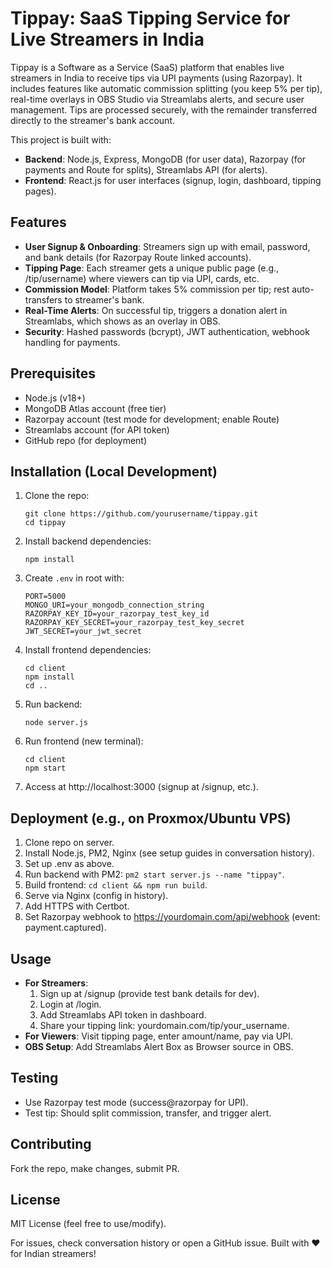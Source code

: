 # Tippay: SaaS Tipping Service for Live Streamers in India

Tippay is a Software as a Service (SaaS) platform that enables live streamers in India to receive tips via UPI payments (using Razorpay). It includes features like automatic commission splitting (you keep 5% per tip), real-time overlays in OBS Studio via Streamlabs alerts, and secure user management. Tips are processed securely, with the remainder transferred directly to the streamer's bank account.

This project is built with:
- **Backend**: Node.js, Express, MongoDB (for user data), Razorpay (for payments and Route for splits), Streamlabs API (for alerts).
- **Frontend**: React.js for user interfaces (signup, login, dashboard, tipping pages).

## Features
- **User Signup & Onboarding**: Streamers sign up with email, password, and bank details (for Razorpay Route linked accounts).
- **Tipping Page**: Each streamer gets a unique public page (e.g., /tip/username) where viewers can tip via UPI, cards, etc.
- **Commission Model**: Platform takes 5% commission per tip; rest auto-transfers to streamer's bank.
- **Real-Time Alerts**: On successful tip, triggers a donation alert in Streamlabs, which shows as an overlay in OBS.
- **Security**: Hashed passwords (bcrypt), JWT authentication, webhook handling for payments.

## Prerequisites
- Node.js (v18+)
- MongoDB Atlas account (free tier)
- Razorpay account (test mode for development; enable Route)
- Streamlabs account (for API token)
- GitHub repo (for deployment)

## Installation (Local Development)
1. Clone the repo:
   ```
   git clone https://github.com/yourusername/tippay.git
   cd tippay
   ```
2. Install backend dependencies:
   ```
   npm install
   ```
3. Create `.env` in root with:
   ```
   PORT=5000
   MONGO_URI=your_mongodb_connection_string
   RAZORPAY_KEY_ID=your_razorpay_test_key_id
   RAZORPAY_KEY_SECRET=your_razorpay_test_key_secret
   JWT_SECRET=your_jwt_secret
   ```
4. Install frontend dependencies:
   ```
   cd client
   npm install
   cd ..
   ```
5. Run backend:
   ```
   node server.js
   ```
6. Run frontend (new terminal):
   ```
   cd client
   npm start
   ```
7. Access at http://localhost:3000 (signup at /signup, etc.).

## Deployment (e.g., on Proxmox/Ubuntu VPS)
1. Clone repo on server.
2. Install Node.js, PM2, Nginx (see setup guides in conversation history).
3. Set up .env as above.
4. Run backend with PM2: `pm2 start server.js --name "tippay"`.
5. Build frontend: `cd client && npm run build`.
6. Serve via Nginx (config in history).
7. Add HTTPS with Certbot.
8. Set Razorpay webhook to https://yourdomain.com/api/webhook (event: payment.captured).

## Usage
- **For Streamers**:
  1. Sign up at /signup (provide test bank details for dev).
  2. Login at /login.
  3. Add Streamlabs API token in dashboard.
  4. Share your tipping link: yourdomain.com/tip/your_username.
- **For Viewers**: Visit tipping page, enter amount/name, pay via UPI.
- **OBS Setup**: Add Streamlabs Alert Box as Browser source in OBS.

## Testing
- Use Razorpay test mode (success@razorpay for UPI).
- Test tip: Should split commission, transfer, and trigger alert.

## Contributing
Fork the repo, make changes, submit PR.

## License
MIT License (feel free to use/modify).

For issues, check conversation history or open a GitHub issue. Built with ❤️ for Indian streamers!

